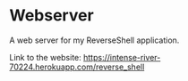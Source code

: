 # Webserver
A web server for my ReverseShell application.

Link to the website: https://intense-river-70224.herokuapp.com/reverse_shell
